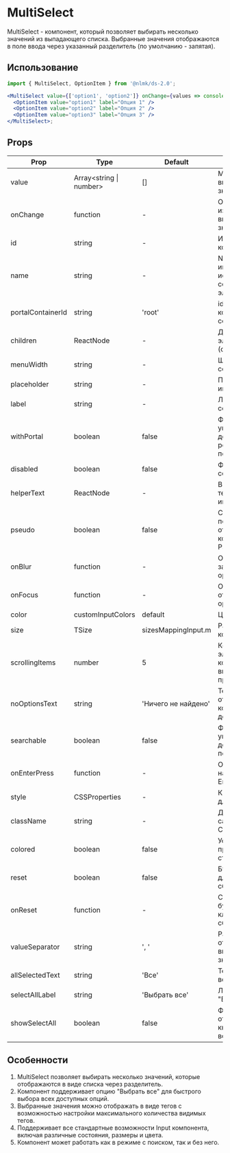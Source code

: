 # MultiSelect

MultiSelect - компонент, который позволяет выбирать несколько значений из выпадающего списка. Выбранные значения отображаются в поле ввода через указанный разделитель (по умолчанию - запятая).

## Использование

```jsx
import { MultiSelect, OptionItem } from '@nlmk/ds-2.0';

<MultiSelect value={['option1', 'option2']} onChange={values => console.log(values)} label="Выберите опции">
  <OptionItem value="option1" label="Опция 1" />
  <OptionItem value="option2" label="Опция 2" />
  <OptionItem value="option3" label="Опция 3" />
</MultiSelect>;
```

## Props

| Prop | Type | Default | Description |
| --- | --- | --- | --- |
| value | Array<string \| number> | [] | Массив выбранных значений |
| onChange | function | - | Обработчик изменения выбранных значений |
| id | string | - | Идентификатор компонента |
| name | string | - | Name определяет имя элемента, используется для ссылки на элемент |
| portalContainerId | string | 'root' | id рутового контейнера для создания портала |
| children | ReactNode | - | Дочерние элементы селекта (опции меню) |
| menuWidth | string | - | Ширина меню селекта |
| placeholder | string | - | Плейсхолдер для инпута селекта |
| label | string | - | Лейбл инпута в селекте |
| withPortal | boolean | false | Флаг, указывающий, должно ли меню рендериться в портале |
| disabled | boolean | false | Флаг доступности селекта |
| helperText | ReactNode | - | Вспомогательный текст под инпутом |
| pseudo | boolean | false | Свойство, позволяющее отображать компонент как PseudoInput |
| onBlur | function | - | Обработчик закрытия меню options |
| onFocus | function | - | Обработчик открытия меню options |
| color | customInputColors | default | Цвет компонента |
| size | TSize | sizesMappingInput.m | Размер компонента |
| scrollingItems | number | 5 | Количество элементов после которого включается прокрутка |
| noOptionsText | string | 'Ничего не найдено' | Текст, отображаемый когда нет доступных опций |
| searchable | boolean | false | Флаг, указывающий, доступен ли поиск |
| onEnterPress | function | - | Обработчик нажатия клавиши Enter |
| style | CSSProperties | - | Кастомные стили для компонента |
| className | string | - | Добавление самостоятельного CSS класса |
| colored | boolean | false | Условие применения стилей подсветки |
| reset | boolean | false | Булевое значение для показа иконки сброса |
| onReset | function | - | Callback, который будет вызван при клике по иконке сброса |
| valueSeparator | string | ', ' | Разделитель для отображения выбранных значений |
| allSelectedText | string | 'Все' | Текст при выборе всех элементов |
| selectAllLabel | string | 'Выбрать все' | Лейбл для кнопки "Выбрать все" |
| showSelectAll | boolean | false | Флаг отображения кнопки "Выбрать все" |

## Особенности

1. MultiSelect позволяет выбирать несколько значений, которые отображаются в виде списка через разделитель.
2. Компонент поддерживает опцию "Выбрать все" для быстрого выбора всех доступных опций.
3. Выбранные значения можно отображать в виде тегов с возможностью настройки максимального количества видимых тегов.
4. Поддерживает все стандартные возможности Input компонента, включая различные состояния, размеры и цвета.
5. Компонент может работать как в режиме с поиском, так и без него.

